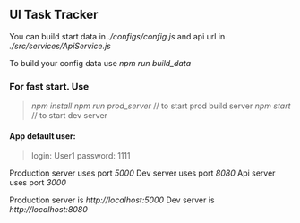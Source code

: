 
## UI Task Tracker

You can build start data in *./configs/config.js* and api url in *./src/services/ApiService.js*

To build your config data use *npm run build_data*

### For fast start. Use

> *npm install*
> *npm run prod_server* // to start prod build server
> *npm start* // to start dev server

#### App default user:
>login: User1
>password: 1111

Production server uses port *5000*
Dev server uses port *8080*
Api server uses port *3000*

Production server is *http://localhost:5000*
Dev server is *http://localhost:8080*
